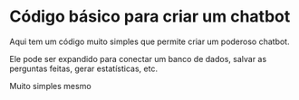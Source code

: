 # Código básico para criar um chatbot

Aqui tem um código muito simples que permite criar um poderoso chatbot.

Ele pode ser expandido para conectar um banco de dados, salvar as perguntas feitas, gerar estatísticas, etc.

Muito simples mesmo
